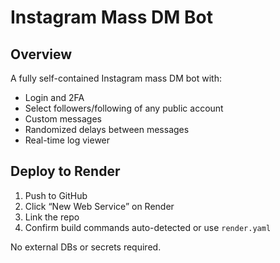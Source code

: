 
# Instagram Mass DM Bot

## Overview

A fully self-contained Instagram mass DM bot with:

- Login and 2FA
- Select followers/following of any public account
- Custom messages
- Randomized delays between messages
- Real-time log viewer

## Deploy to Render

1. Push to GitHub
2. Click “New Web Service” on Render
3. Link the repo
4. Confirm build commands auto-detected or use `render.yaml`

No external DBs or secrets required.

